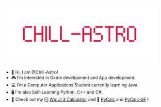 <p align="center">
  <img src="https://github.com/Chill-Astro/Chill-Astro/blob/main/Brand.png" width="540px" height="200px" alt="Calculator Logo">
</p>

- 👋 Hi, I am @Chill-Astro!
- 🎮 I’m interested in Game development and App development.
- 💻 I’m a Computer Applications Student currently learning Java.
- 🖥️ I'm also Self-Learning Python, C++ and C#.
- 💾 Check out my 🪟 [WinUI 3 Calculator](https://github.com/Chill-Astro/Calculator) and 🐍 [PyCalc](https://github.com/Chill-Astro/PyCalc) and [PyCalc-SE](https://github.com/Chill-Astro/PyCalc-SE) !

<!---
Chill-Astro/Chill-Astro is a ✨ special ✨ repository because its `README.md` (this file) appears on your GitHub profile.
You can click the Preview link to take a look at your changes.
--->
